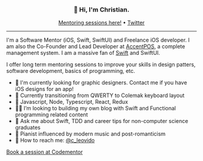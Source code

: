 <h3 align="center">👋 Hi, I'm Christian.</h3>

<p align="center">
  <a href="https://www.codementor.io/@christian.leovido">Mentoring sessions here!</a> •
  <a href="https://twitter.com/c_leovido">Twitter</a>

</p>

---

I'm a Software Mentor (iOS, Swift, SwiftUI) and Freelance iOS developer. I am also the Co-Founder and Lead Developer at [AccentPOS](https://accentpos.com), a complete management system. I am a massive fan of [Swift](https://github.com/apple/swift) and SwiftUI.

I offer long term mentoring sessions to improve your skills in design patters, software development, basics of programming, etc.

- 🔭 I'm currently looking for graphic designers. Contact me if you have iOS designs for an app!
- 🌱 Currently transitioning from QWERTY to Colemak keyboard layout
- 👔 Javascript, Node, Typescript, React, Redux
- 👏🏼 I’m looking to building my own blog with Swift and Functional programming related content
- 💬 Ask me about Swift, TDD and career tips for non-computer science graduates
- 🎹 Pianist influenced by modern music and post-romanticism 
- 📩 How to reach me: [@c_leovido](https://twitter.com/c_leovido)


[Book a session at Codementor](https://www.codementor.io/@christian.leovido)
